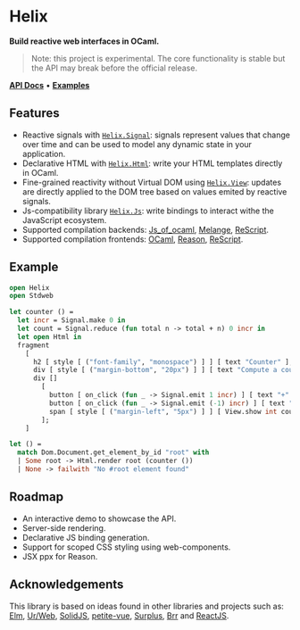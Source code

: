# Helix

**Build reactive web interfaces in OCaml.**

> Note: this project is experimental. The core functionality is stable but the
> API may break before the official release.

[**API Docs**](https://odis-labs.github.io/helix/helix/Helix/index.html) • [**Examples**](https://github.com/odis-labs/helix/tree/master/examples)

## Features

- Reactive signals with
  [`Helix.Signal`](https://odis-labs.github.io/helix/helix/Helix/Signal/index.html):
signals represent values that change over time and can be used to model any
dynamic state in your application.
- Declarative HTML with [`Helix.Html`](https://odis-labs.github.io/helix/helix/Helix/Html/index.html): write your HTML templates directly in OCaml.
- Fine-grained reactivity without Virtual DOM using
  [`Helix.View`](https://odis-labs.github.io/helix/helix/Helix/View/index.html):
updates are directly applied to the DOM tree based on
values emited by reactive signals.
- Js-compatibility library
  [`Helix.Js`](https://odis-labs.github.io/helix/helix/Helix/Js/index.html):
write bindings to interact withe the JavaScript ecosystem.
- Supported compilation backends: [Js_of_ocaml](https://ocsigen.org/js_of_ocaml/latest/manual/overview), [Melange](https://github.com/melange-re/melange), [ReScript](https://rescript-lang.org/).
- Supported compilation frontends: [OCaml](https://ocaml.org), [Reason](https://reasonml.github.io), [ReScript](https://rescript-lang.org).


## Example

```ocaml
open Helix
open Stdweb

let counter () =
  let incr = Signal.make 0 in
  let count = Signal.reduce (fun total n -> total + n) 0 incr in
  let open Html in
  fragment
    [
      h2 [ style [ ("font-family", "monospace") ] ] [ text "Counter" ];
      div [ style [ ("margin-bottom", "20px") ] ] [ text "Compute a count." ];
      div []
        [
          button [ on_click (fun _ -> Signal.emit 1 incr) ] [ text "+" ];
          button [ on_click (fun _ -> Signal.emit (-1) incr) ] [ text "-" ];
          span [ style [ ("margin-left", "5px") ] ] [ View.show int count ];
        ];
    ]

let () =
  match Dom.Document.get_element_by_id "root" with
  | Some root -> Html.render root (counter ())
  | None -> failwith "No #root element found"
```


## Roadmap

- An interactive demo to showcase the API.
- Server-side rendering.
- Declarative JS binding generation.
- Support for scoped CSS styling using web-components.
- JSX ppx for Reason.


## Acknowledgements

This library is based on ideas found in other libraries and projects such as:
[Elm](https://elm-lang.org/), [Ur/Web](http://www.impredicative.com/ur/),
[SolidJS](https://www.solidjs.com/),
[petite-vue](https://github.com/vuejs/petite-vue),
[Surplus](https://github.com/adamhaile/surplus),
[Brr](https://erratique.ch/software/brr) and [ReactJS](https://reactjs.org/).
